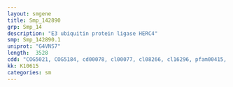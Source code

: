 ```yaml
---
layout: smgene
title: Smp_142890
grp: Smp_14
description: "E3 ubiquitin protein ligase HERC4"
smp: Smp_142890.1
uniprot: "G4VNS7"
length:  3528
cdd: "COG5021, COG5184, cd00078, cl00077, cl08266, cl16296, pfam00415, pfam00632, pfam13540, smart00119"
kk: K10615
categories: sm
---
```


